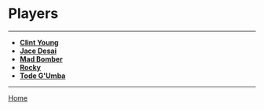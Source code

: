 # Players
___

- **[Clint Young](ClintYoung.md)**
- **[Jace Desai](JaceDesai.md)**
- **[Mad Bomber](MadBomber.md)**
- **[Rocky](Rocky.md)**
- **[Tode G'Umba](TodeGUmba.md)**

___
[Home](../index.md)